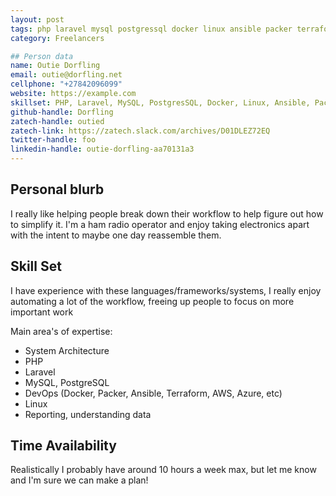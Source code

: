 ```yaml
---
layout: post
tags: php laravel mysql postgressql docker linux ansible packer terraform aws
category: Freelancers

## Person data
name: Outie Dorfling
email: outie@dorfling.net
cellphone: "+27842096099"
website: https://example.com
skillset: PHP, Laravel, MySQL, PostgresSQL, Docker, Linux, Ansible, Packer, Terraform, AWS
github-handle: Dorfling
zatech-handle: outied
zatech-link: https://zatech.slack.com/archives/D01DLEZ72EQ
twitter-handle: foo
linkedin-handle: outie-dorfling-aa70131a3
---
```


## Personal blurb
I really like helping people break down their workflow to help figure out how to simplify it.
I'm a ham radio operator and enjoy taking electronics apart with the intent to maybe one day reassemble them.

## Skill Set
I have experience with these languages/frameworks/systems, I really enjoy automating a lot of the workflow, freeing up people to focus on more important work

Main area's of expertise:
* System Architecture
* PHP
* Laravel
* MySQL, PostgreSQL
* DevOps (Docker, Packer, Ansible, Terraform, AWS, Azure, etc)
* Linux
* Reporting, understanding data

## Time Availability
Realistically I probably have around 10 hours a week max, but let me know and I'm sure we can make a plan!
